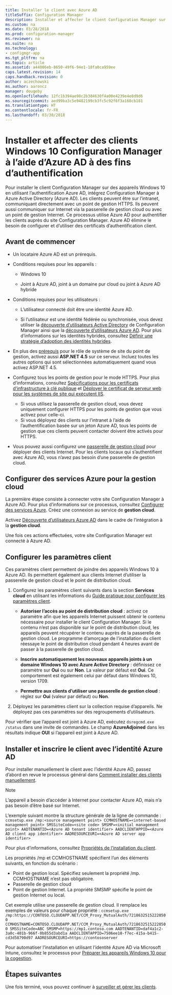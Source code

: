 ```yaml
---
title: Installer le client avec Azure AD
titleSuffix: Configuration Manager
description: Installer et affecter le client Configuration Manager sur les appareils Windows 10 en utilisant Azure Active Directory pour l’authentification
ms.custom: na
ms.date: 03/28/2018
ms.prod: configuration-manager
ms.reviewer: na
ms.suite: na
ms.technology:
- configmgr-app
ms.tgt_pltfrm: na
ms.topic: article
ms.assetid: a44006eb-8650-49f6-94e1-18fa0ca959ee
caps.latest.revision: 14
caps.handback.revision: 0
author: aczechowski
ms.author: aaroncz
manager: dougeby
ms.openlocfilehash: 12fc1b394ae98c2b384630f4a00e4239e4e8d9d6
ms.sourcegitcommit: aed99ba3c5e9482199cb3fc5c92f6f3a160cb181
ms.translationtype: HT
ms.contentlocale: fr-FR
ms.lasthandoff: 03/30/2018
---
```

# <a name="install-and-assign-configuration-manager-windows-10-clients-using-azure-ad-for-authentication"></a>Installer et affecter des clients Windows 10 Configuration Manager à l’aide d’Azure AD à des fins d’authentification

Pour installer le client Configuration Manager sur des appareils Windows 10 en utilisant l’authentification Azure AD, intégrez Configuration Manager à Azure Active Directory (Azure AD). Les clients peuvent être sur l’intranet, communiquant directement avec un point de gestion HTTPS. Ils peuvent aussi communiquer sur Internet via la passerelle de gestion cloud ou avec un point de gestion Internet. Ce processus utilise Azure AD pour authentifier les clients auprès du site Configuration Manager. Azure AD élimine le besoin de configurer et d’utiliser des certificats d’authentification client.



## <a name="before-you-begin"></a>Avant de commencer

- Un locataire Azure AD est un prérequis.  

- Conditions requises pour les appareils :  

    - Windows 10  

    - Joint à Azure AD, joint à un domaine pur cloud ou joint à Azure AD hybride  

- Conditions requises pour les utilisateurs :  

    - L’utilisateur connecté doit être une identité Azure AD.   

    - Si l’utilisateur est une identité fédérée ou synchronisée, vous devez utiliser la [découverte d’utilisateurs Active Directory](/sccm/core/servers/deploy/configure/about-discovery-methods#bkmk_aboutUser) de Configuration Manager ainsi que la [découverte d’utilisateurs Azure AD](/sccm/core/servers/deploy/configure/about-discovery-methods#azureaddisc). Pour plus d’informations sur les identités hybrides, consultez [Définir une stratégie d’adoption des identités hybrides](/azure/active-directory/active-directory-hybrid-identity-design-considerations-identity-adoption-strategy).<!--497750-->  

- En plus des [prérequis](/sccm/core/plan-design/configs/site-and-site-system-prerequisites#bkmk_2012MPpreq) pour le rôle de système de site du point de gestion, activez aussi **ASP.NET 4.5** sur ce serveur. Incluez toutes les autres options qui sont sélectionnées automatiquement quand vous activez ASP.NET 4.5.  

- Configurez tous les points de gestion pour le mode HTTPS. Pour plus d’informations, consultez [Spécifications pour les certificats d’infrastructure à clé publique](/sccm/core/plan-design/network/pki-certificate-requirements) et [Déployer le certificat de serveur web pour les systèmes de site qui exécutent IIS](/sccm/core/plan-design/network/example-deployment-of-pki-certificates#BKMK_webserver2008_cm2012).  
    - Si vous utilisez la passerelle de gestion cloud, vous devez uniquement configurer HTTPS pour les points de gestion que vous activez pour celle-ci.
    - Si vous déployez des clients sur l’intranet à l’aide de l’authentification basée sur un jeton Azure AD, tous les points de gestion que ces clients peuvent contacter doivent être activés pour HTTPS. 

- Vous pouvez aussi configurez une [passerelle de gestion cloud](/sccm/core/clients/manage/cmg/plan-cloud-management-gateway) pour déployer des clients Internet. Pour les clients locaux qui s’authentifient avec Azure AD, vous n’avez pas besoin d’une passerelle de gestion cloud.  


## <a name="configure-azure-services-for-cloud-management"></a>Configurer des services Azure pour la gestion cloud

La première étape consiste à connecter votre site Configuration Manager à Azure AD. Pour plus d’informations sur ce processus, consultez [Configurer des services Azure](/sccm/core/servers/deploy/configure/azure-services-wizard). Créez une connexion au service de **gestion cloud**.

Activez [Découverte d’utilisateurs Azure AD](/sccm/core/servers/deploy/configure/configure-discovery-methods#azureaadisc) dans le cadre de l’intégration à la **gestion cloud**. 

Une fois ces actions effectuées, votre site Configuration Manager est connecté à Azure AD. 



## <a name="configure-client-settings"></a>Configurer les paramètres client

Ces paramètres client permettent de joindre des appareils Windows 10 à Azure AD. Ils permettent également aux clients Internet d’utiliser la passerelle de gestion cloud et le point de distribution cloud.

1.  Configurez les paramètres client suivants dans la section **Services cloud** en utilisant les informations du [Guide pratique pour configurer les paramètres client](/sccm/core/clients/deploy/configure-client-settings).  

    - **Autoriser l’accès au point de distribution cloud** : activez ce paramètre afin que les appareils Internet puissent obtenir le contenu nécessaire pour installer le client Configuration Manager. Si le contenu n’est pas disponible sur le point de distribution cloud, les appareils peuvent récupérer le contenu auprès de la passerelle de gestion cloud. Le programme d’amorçage de l’installation du client réessaye le point de distribution cloud pendant 4 heures avant de passer à la passerelle de gestion cloud.<!--495533-->  

    - **Inscrire automatiquement les nouveaux appareils joints à un domaine Windows 10 avec Azure Active Directory** : définissez ce paramètre sur **Oui** ou sur **Non**. La valeur par défaut est **Oui**. Ce comportement est également celui par défaut dans Windows 10, version 1709.

    - **Permettre aux clients d’utiliser une passerelle de gestion cloud** : réglez sur **Oui** (valeur par défaut) ou **Non**.  

2.  Déployez les paramètres client sur la collection requise d’appareils. Ne déployez pas ces paramètres sur des regroupements d’utilisateurs.

Pour vérifier que l’appareil est joint à Azure AD, exécutez `dsregcmd.exe /status` dans une invite de commandes. Le champ **AzureAdjoined** dans les résultats indique **OUI** si l’appareil est joint à Azure AD.



## <a name="install-and-register-the-client-using-azure-ad-identity"></a>Installer et inscrire le client avec l’identité Azure AD

Pour installer manuellement le client avec l’identité Azure AD, passez d’abord en revue le processus général dans [Comment installer des clients manuellement](/sccm/core/clients/deploy/deploy-clients-to-windows-computers#BKMK_Manual). 

 > [!Note]  
 > L’appareil a besoin d’accéder à Internet pour contacter Azure AD, mais n’a pas besoin d’être basé sur Internet. 

L’exemple suivant montre la structure générale de la ligne de commande : `ccmsetup.exe /mp:<source management point> CCMHOSTNAME=<internet-based management point> SMSSiteCode=<site code> SMSMP=<initial management point> AADTENANTID=<Azure AD tenant identifier> AADCLIENTAPPID=<Azure AD client app identifier> AADRESOURCEURI=<Azure AD server app identifier>`

Pour plus d’informations, consultez [Propriétés de l’installation du client](/sccm/core/clients/deploy/about-client-installation-properties).

Les propriétés /mp et CCMHOSTNAME spécifient l’un des éléments suivants, en fonction du scénario :
- Point de gestion local. Spécifiez seulement la propriété /mp. CCMHOSTNAME n’est pas obligatoire.
- Passerelle de gestion cloud
- Point de gestion Internet. La propriété SMSMP spécifie le point de gestion Internet ou local.

Cet exemple utilise une passerelle de gestion cloud. Il remplace les exemples de valeurs pour chaque propriété : `ccmsetup.exe /mp:https://CONTOSO.CLOUDAPP.NET/CCM_Proxy_MutualAuth/72186325152220500 CCMHOSTNAME=CONTOSO.CLOUDAPP.NET/CCM_Proxy_MutualAuth/72186325152220500 SMSSiteCode=ABC SMSMP=https://mp1.contoso.com AADTENANTID=daf4a1c2-3a0c-401b-966f-0b855d3abd1a AADCLIENTAPPID=7506ee10-f7ec-415a-b415-cd3d58790d97 AADRESOURCEURI=https://contososerver`

Pour automatiser l’installation en utilisant l’identité Azure AD via Microsoft Intune, consultez le processus pour [Préparer les appareils Windows 10 pour la cogestion](/sccm/core/clients/manage/co-management-prepare#command-line-to-install-configuration-manager-client).



## <a name="next-steps"></a>Étapes suivantes

Une fois terminé, vous pouvez continuer à [surveiller et gérer les clients](/sccm/core/clients/manage/monitor-clients).
